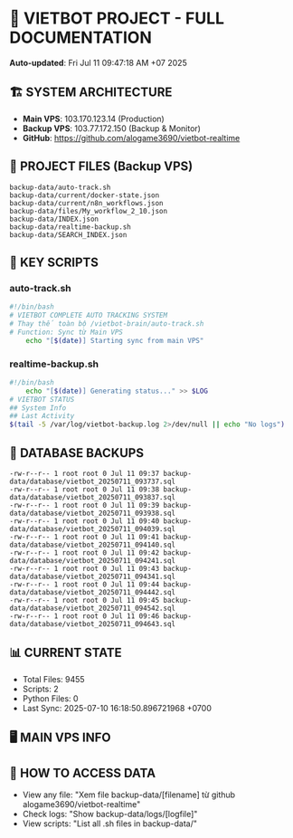 # 🤖 VIETBOT PROJECT - FULL DOCUMENTATION
**Auto-updated**: Fri Jul 11 09:47:18 AM +07 2025

## 🏗️ SYSTEM ARCHITECTURE
- **Main VPS**: 103.170.123.14 (Production)
- **Backup VPS**: 103.77.172.150 (Backup & Monitor)
- **GitHub**: https://github.com/alogame3690/vietbot-realtime

## 📁 PROJECT FILES (Backup VPS)
```
backup-data/auto-track.sh
backup-data/current/docker-state.json
backup-data/current/n8n_workflows.json
backup-data/files/My_workflow_2_10.json
backup-data/INDEX.json
backup-data/realtime-backup.sh
backup-data/SEARCH_INDEX.json
```

## 🔧 KEY SCRIPTS
### auto-track.sh
```bash
#!/bin/bash
# VIETBOT COMPLETE AUTO TRACKING SYSTEM
# Thay thế toàn bộ /vietbot-brain/auto-track.sh
# Function: Sync từ Main VPS
    echo "[$(date)] Starting sync from main VPS"
```
### realtime-backup.sh
```bash
#!/bin/bash
    echo "[$(date)] Generating status..." >> $LOG
# VIETBOT STATUS
## System Info
## Last Activity
$(tail -5 /var/log/vietbot-backup.log 2>/dev/null || echo "No logs")
```

## 💾 DATABASE BACKUPS
```
-rw-r--r-- 1 root root 0 Jul 11 09:37 backup-data/database/vietbot_20250711_093737.sql
-rw-r--r-- 1 root root 0 Jul 11 09:38 backup-data/database/vietbot_20250711_093837.sql
-rw-r--r-- 1 root root 0 Jul 11 09:39 backup-data/database/vietbot_20250711_093938.sql
-rw-r--r-- 1 root root 0 Jul 11 09:40 backup-data/database/vietbot_20250711_094039.sql
-rw-r--r-- 1 root root 0 Jul 11 09:41 backup-data/database/vietbot_20250711_094140.sql
-rw-r--r-- 1 root root 0 Jul 11 09:42 backup-data/database/vietbot_20250711_094241.sql
-rw-r--r-- 1 root root 0 Jul 11 09:43 backup-data/database/vietbot_20250711_094341.sql
-rw-r--r-- 1 root root 0 Jul 11 09:44 backup-data/database/vietbot_20250711_094442.sql
-rw-r--r-- 1 root root 0 Jul 11 09:45 backup-data/database/vietbot_20250711_094542.sql
-rw-r--r-- 1 root root 0 Jul 11 09:46 backup-data/database/vietbot_20250711_094643.sql
```

## 📊 CURRENT STATE
- Total Files: 9455
- Scripts: 2
- Python Files: 0
- Last Sync: 2025-07-10 16:18:50.896721968 +0700

## 🖥️ MAIN VPS INFO


## 🚨 HOW TO ACCESS DATA
- View any file: "Xem file backup-data/[filename] từ github alogame3690/vietbot-realtime"
- Check logs: "Show backup-data/logs/[logfile]"
- View scripts: "List all .sh files in backup-data/"
